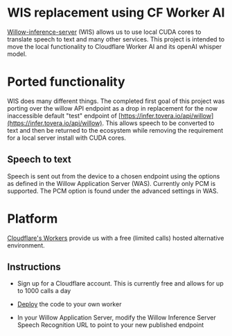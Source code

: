 # WIS replacement using CF Worker AI

[Willow-inference-server](https://github.com/toverainc/willow-inference-server) (WIS) allows us to use local CUDA cores to translate speech to text and many other services. This project is intended to move the local functionality to Cloudflare Worker AI and its openAI whisper model. 


# Ported functionality

WIS does many different things. The completed first goal of this project was porting over the willow API endpoint as a drop in replacement for the now inaccessible default "test" endpoint of [https://infer.tovera.io/api/willow](https://infer.tovera.io/api/willow). This allows speech to be converted to text and then be returned to the ecosystem while removing the requirement for a local server install with CUDA cores.

## Speech to text

Speech is sent out from the device to a chosen endpoint using the options as defined in the Willow Application Server (WAS). Currently only PCM is supported. The PCM option is found under the advanced settings in WAS.

# Platform

[Cloudflare's Workers](https://developers.cloudflare.com/workers/) provide us with a free (limited calls) hosted alternative environment. 

## Instructions

- Sign up for a Cloudflare account. This is currently free and allows for up to 1000 calls a day

- [Deploy](https://developers.cloudflare.com/workers/wrangler/commands/#deploy) the code to your own worker 

- In your Willow Application Server, modify the Willow Inference Server Speech Recognition URL to point to your new published endpoint
